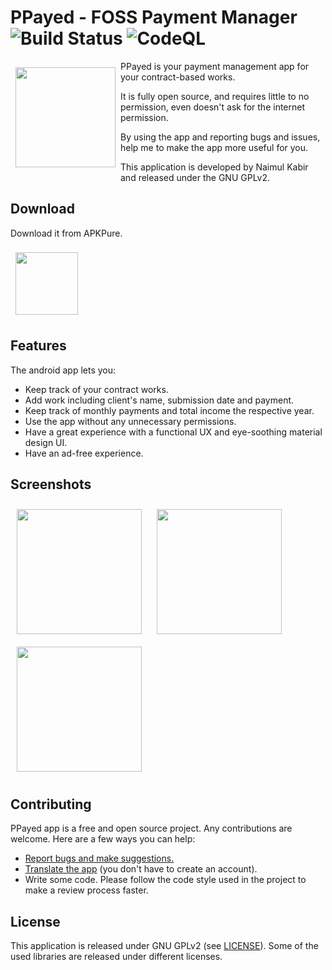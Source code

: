 # PPayed - FOSS Payment Manager ![Build Status](https://github.com/kabirnayeem99/PPayed/workflows/Build%20Status/badge.svg) ![CodeQL](https://github.com/kabirnayeem99/PPayed/workflows/CodeQL/badge.svg)

<img src="https://github.com/kabirnayeem99/android_paymentpaid_app/blob/main/github_assets/icon.png" align="left"
width="160" hspace="8" vspace="10">

PPayed is your payment management app for your contract-based works.

It is fully open source, and requires little to no permission, even doesn't ask for the internet permission.

By using the app and reporting bugs and issues, help me to make the app more useful for you. 

This application is developed by Naimul Kabir and released under the GNU GPLv2.

## Download
Download it from APKPure.

[<img src="https://pbs.twimg.com/profile_images/898120104348573696/f58Xv2iz.jpg" align="center"
width="100"
    hspace="8" vspace="8">](https://apkpure.com/p/com.kabirnayeem99.paymentpaid)



## Features

The android app lets you:
- Keep track of your contract works.
- Add work including client's name, submission date and payment.
- Keep track of monthly payments and total income the respective year.
- Use the app without any unnecessary permissions.
- Have a great experience with a functional UX and eye-soothing material design UI. 
- Have an ad-free experience.

## Screenshots

[<img src="https://github.com/kabirnayeem99/android_paymentpaid_app/blob/main/github_assets/work_screen.png" align="center"
width="200"
    hspace="10" vspace="10">](https://github.com/kabirnayeem99/android_paymentpaid_app/blob/main/github_assets/work_screen.png)
    [<img src="https://github.com/kabirnayeem99/android_paymentpaid_app/blob/main/github_assets/payment_screen.png" align="center"
width="200"
    hspace="10" vspace="10">](https://github.com/kabirnayeem99/android_paymentpaid_app/blob/main/github_assets/payment_screen.png)
[<img src="https://github.com/kabirnayeem99/android_paymentpaid_app/blob/main/github_assets/add_new_note_screen.png" align="center"
width="200"
    hspace="10" vspace="10">](https://github.com/kabirnayeem99/android_paymentpaid_app/blob/main/github_assets/add_new_note_screen.png)


## Contributing

PPayed app is a free and open source project. Any contributions are welcome. Here are a few ways you can help:
 * [Report bugs and make suggestions.](https://github.com/kabirnayeem99/android_paymentpaid_app/issues)
 * [Translate the app](https://github.com/kabirnayeem99/android_paymentpaid_app/src/main/res) (you don't have to create an account).
 * Write some code. Please follow the code style used in the project to make a review process faster.

## License

This application is released under GNU GPLv2 (see [LICENSE](LICENSE)).
Some of the used libraries are released under different licenses.
